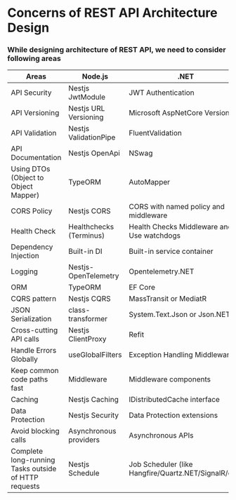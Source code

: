 # Concerns of REST API Architecture Design
### While designing architecture of REST API, we need to consider following areas
| Areas	| Node.js	| .NET	|
| ----- | ----- | -----	| 
| API	Security	|	Nestjs JwtModule	|	 JWT Authentication	| 
| API Versioning	|	Nestjs URL Versioning | Microsoft AspNetCore Versioning	| 
| API Validation	|	Nestjs ValidationPipe | FluentValidation	|	
| API Documentation	|	Nestjs OpenApi | NSwag	|
| Using DTOs (Object to Object Mapper)	|		TypeORM | AutoMapper	|
| CORS Policy	|	Nestjs CORS | CORS with named policy and middleware	|
| Health Check	|	Healthchecks (Terminus) |	Health Checks Middleware and Use watchdogs	|
| Dependency Injection	|	Built-in DI | Built-in service container	|
| Logging	| Nestjs-OpenTelemetry |	Opentelemetry.NET	|
| ORM	|	TypeORM |	EF Core	|
| CQRS pattern	|	 Nestjs CQRS | MassTransit or MediatR	|
| JSON Serialization	|	class-transformer |	System.Text.Json or Json.NET	|
| Cross-cutting API calls	|	Nestjs ClientProxy |	Refit	|
| Handle Errors Globally	|	useGlobalFilters |	Exception Handling Middleware	|
| Keep common code paths fast	|	Middleware |	Middleware components	|
| Caching	|	Nestjs Caching |	IDistributedCache interface	|
| Data Protection	|	Nestjs Security |	Data Protection extensions	|
| Avoid blocking calls	| Asynchronous providers	|	Asynchronous APIs	|
| Complete long-running Tasks outside of HTTP requests	| Nestjs Schedule	|	Job Scheduler (like Hangfire/Quartz.NET/SignalR/etc.)	|



